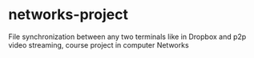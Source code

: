 networks-project
================

File synchronization between any two terminals like in Dropbox and p2p video streaming, course project in computer Networks